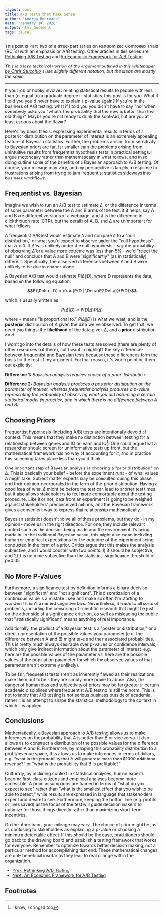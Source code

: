 ```yaml
---
layout: post
title: A/B Tests that Make Sense
author: "Andrew Mehrmann"
date: "January 10, 2020"
output: html_document
tags: causal
---
```


This post is Part Two of a three-part series on Randomized Controlled Trials (RCTs) with an emphasis on A/B testing. Other articles in this series are [Rethinking A/B Testing](/2020/01/09/rethinking-ab-testing.html) and [An Economic Framework for A/B Testing](/2020/01/11/economic-framework-for-ab-testing.html).

*This is a less technical version of the argument outlined in [this whitepaper by Chris Stucchio](https://cdn2.hubspot.net/hubfs/310840/VWO_SmartStats_technical_whitepaper.pdf). I use slightly different notation, but the ideas are mostly the same.*

---

If your job or hobby involves relating statistical results to people with less than (or equal to) a graduate degree in statistics, this post is for you. What if I told you you'd never have to explain a p-value again? If you're in the business of A/B testing: what if I told you you didn't have to say "no" when somebody asks you "what's the probability that the new is better than the old thing?" Maybe you're not ready to drink the Kool-Aid, but are you at least curious about the flavor?

Here's my basic thesis: expressing experimental results in terms of a posterior distribution on the parameter of interest is an extremely appealing feature of Bayesian statistics. Further, the problems arising from sensitivity to Bayesian priors are far, far smaller than the problems arising from unintuitive results from frequentist hypothesis tests in practical settings. I  argue rhetorically rather than mathematically in what follows, and in so doing outline some of the benefits of a Bayesian approach to A/B testing. Of course, your mileage may vary, and my perspective is largely a response to frustrations arising from trying to jam frequentist statistics sideways into business workflows.

## Frequentist vs. Bayesian

Imagine we wish to run an A/B test to estimate $\Delta$, or the difference in terms of some parameter between the A and B arms of the test. If it helps, say A and B are different versions of a webpage, and $\Delta$ is the difference in clickthrough rate (CTR), but the details of A, B, and $\Delta$ are unimportant for what follows.

A frequentist A/B test would estimate $\hat{\Delta}$ and compare it to a "null distribution," or what you'd expect to observe under the "null hypothesis" that $\Delta = 0$. If $\hat{\Delta}$ was unlikely under the null hypothesis - say the probability of observing $\hat{\Delta}$ or a value more extreme was less than 5% - we'd "reject the null" and conclude that A and B were "significantly" (as in statistically) different. Specifically, the observed differences between A and B were unlikely to be due to chance alone.

A Bayesian A/B test would estimate $P(\Delta \| D)$, where D represents the data, based on the following equation:

$$P(\Delta | D) = \frac{P(D | \Delta)P(\Delta)}{P(D)}$$

which is usually written as

$$P(\Delta | D) \propto P(D | \Delta)P(\Delta)$$

where $\propto$ means "is proportional to." $P(\Delta \| D)$ is what we want, and is the **posterior** distribution of $\Delta$ given the data we've observed. To get that, we need two things: the **likelihood** of the data given $\Delta$, and a **prior** distribution on $\Delta$.

I won't go into the details of how these tests are solved (there are plenty of other resources out there), but I want to highlight the key differences between frequentist and Bayesian tests because these differences form the basis for the rest of my argument. For that reason, it's worth pointing them out explicitly:

**Difference 1:** *Bayesian analysis requires choice of a prior distribution*

**Difference 2:** *Bayesian analysis produces a posterior distribution on the parameter of interest, whereas frequentist analysis produces a p-value representing the probability of observing what you did assuming a certain statistical model (in practice, one in which there is no difference between A and B)*

## Choosing Priors

Frequentist hypothesis (including A/B) tests are intentionally devoid of context. This means that they make no distinction between testing for a relationship between genes and IQ or jeans and IQ[^1]. One could argue that a researcher should screen for uninformative tests up front, but the mathematical framework has no way of accounting for it, and in practice this screening takes place less than you'd think.

One important step of Bayesian analysis is choosing a "prior distribution" on $\Delta$. This is basically your belief - before the experiment runs - of what values $\Delta$ might take. Subject matter experts may be consulted during this phase, and their opinion incorporated in the form of this prior distribution. Having a good idea of what $\Delta$ might be before the test can lead to shorter test times, but it also allows stakeholders to feel more comfortable about the testing procedure. Like it or not, data from an experiment is going to be weighed against stakeholders' preconceived notions, and the Bayesian framework gives a convenient way to express that relationship mathematically.

Bayesian statistics doesn't solve all of these problems, but they do - in my opinion - move us in the right direction. For one, they include relevant context such as the decision being made and the environment it’s being made in. In the traditional Bayesian sense, this might also mean including human or empirical expectations for the outcome of the experiment being conducted in the form of a prior. Critics argue that this makes the analysis subjective, and I would counter with two points: 1) it should be subjective, and 2) it is no more subjective than the statistical significance threshold of p=0.05.

## No More P-Values

Furthermore, a significance test by definition informs a binary decision between "significant" and "not significant". This discretization of a continuous value is a mistake I see and make so often I'm starting to wonder if it isn't a named cognitive bias. Nevertheless, it leads to all sorts of problems, including the censoring of scientific research that might be just on the other side of a significance criterion, as well as misleading the public that "statistically significant" means anything of real importance.

Additionally, the product of a Bayesian test is a "posterior distribution," or a direct representation of the possible values your parameter (e.g. the difference between A and B) might take and their associated probabilities. This is pretty much always desirable over p-values or confidence intervals, which only give indirect information about the parameter of interest (e.g. here are the possible values of the parameter vs. here are the possible values of the population parameter for which the observed values of that parameter aren't extremely unlikely).

To be fair, frequentist tests aren't as inherently flawed as their realizations make them out to be - they are simply more prone to abuse. Also, the danger of human bias and subjectivity of priors may be far greater in certain academic disciplines where frequentist A/B testing is still the norm. This is not to imply that A/B testing is not serious business outside of academia, rather it is an attempt to shape the statistical methodology to the context in which it is applied.

## Conclusions

Mathematically, a Bayesian approach to A/B testing allows us to make inferences on the probability that A is better than B or vice versa. It also allows us to construct a distribution of the possible values for the difference between A and B. Furthermore, by mapping this probability distribution to a profit/revenue space, this allows us to make inferences in terms of dollars, e.g. “what is the probability that A will generate more than $1000 additional revenue?” or “what is the probability that B is profitable?”

Culturally, by including context in statistical analyses, human experts become first-class citizens and empirical analyses become more accessible. A priori assumptions are framed in terms of "what do you expect to see" rather than "what is the smallest effect that you wish to be able to detect," while results are expressed in language that stakeholders expect and desire to see. Furthermore, keeping the bottom line (e.g. profits or lives saved) as the focus of the test will guide decision makers to optimize for those things directly rather than maximizing short-term incentives.

On the other hand, your mileage may vary. The choice of prior might be just as confusing to stakeholders as explaining a p-value or choosing a minimum detectable effect. If this should be the case, practitioners should go back to the drawing board and establish a testing framework that works for everyone. Remember to optimize towards better decision making, not a particular method for accomplishing that end. These mathematical changes are only beneficial insofar as they lead to real change within the organization.

<ul class="pager">
  <li class="previous"><a href="/2020/01/09/rethinking-ab-testing.html">Prev: Rethinking A/B Testing</a></li>
  <li class="next"><a href="/2020/01/11/economic-framework-for-ab-testing.html">Next: An Economic Framework for A/B Testing</a></li>
</ul>


## Footnotes

[^1]: I know, I cringed too
